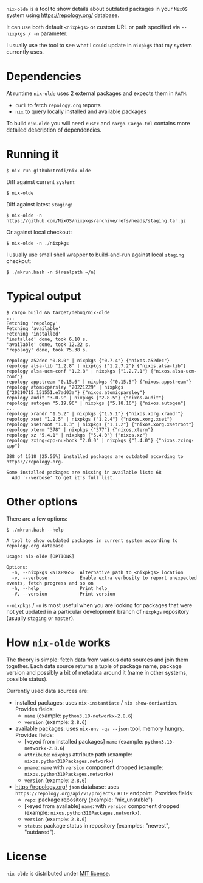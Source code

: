 `nix-olde` is a tool to show details about outdated packages in your
`NixOS` system using <https://repology.org/> database.

It can use both default `<nixpkgs>` or custom URL or path specified via
`--nixpkgs / -n` parameter.

I usually use the tool to see what I could update in `nixpkgs` that my
system currently uses.

# Dependencies

At runtime `nix-olde` uses 2 external packages and expects them in `PATH`:

- `curl` to fetch `repology.org` reports
- `nix` to query locally installed and available packages

To build `nix-olde` you will need `rustc` and `cargo`. `Cargo.tml`
contains more detailed description of dependencies.

# Running it

```
$ nix run github:trofi/nix-olde
```

Diff against current system:

```
$ nix-olde
```

Diff against latest `staging`:

```
$ nix-olde -n https://github.com/NixOS/nixpkgs/archive/refs/heads/staging.tar.gz
```

Or against local checkout:

```
$ nix-olde -n ./nixpkgs
```

I usually use small shell wrapper to build-and-run against local
`staging` checkout:

```
$ ./mkrun.bash -n $(realpath ~/n)
```

# Typical output

```
$ cargo build && target/debug/nix-olde
...
Fetching 'repology'
Fetching 'available'
Fetching 'installed'
'installed' done, took 6.10 s.
'available' done, took 12.22 s.
'repology' done, took 75.38 s.

repology a52dec "0.8.0" | nixpkgs {"0.7.4"} {"nixos.a52dec"}
repology alsa-lib "1.2.8" | nixpkgs {"1.2.7.2"} {"nixos.alsa-lib"}
repology alsa-ucm-conf "1.2.8" | nixpkgs {"1.2.7.1"} {"nixos.alsa-ucm-conf"}
repology appstream "0.15.6" | nixpkgs {"0.15.5"} {"nixos.appstream"}
repology atomicparsley "20221229" | nixpkgs {"20210715.151551.e7ad03a"} {"nixos.atomicparsley"}
repology audit "3.0.9" | nixpkgs {"2.8.5"} {"nixos.audit"}
repology autogen "5.19.96" | nixpkgs {"5.18.16"} {"nixos.autogen"}
...
repology xrandr "1.5.2" | nixpkgs {"1.5.1"} {"nixos.xorg.xrandr"}
repology xset "1.2.5" | nixpkgs {"1.2.4"} {"nixos.xorg.xset"}
repology xsetroot "1.1.3" | nixpkgs {"1.1.2"} {"nixos.xorg.xsetroot"}
repology xterm "378" | nixpkgs {"377"} {"nixos.xterm"}
repology xz "5.4.1" | nixpkgs {"5.4.0"} {"nixos.xz"}
repology zxing-cpp-nu-book "2.0.0" | nixpkgs {"1.4.0"} {"nixos.zxing-cpp"}

388 of 1518 (25.56%) installed packages are outdated according to https://repology.org.

Some installed packages are missing in available list: 68
  Add '--verbose' to get it's full list.
```

# Other options

There are a few options:

```
$ ./mkrun.bash --help

A tool to show outdated packages in current system according to repology.org database

Usage: nix-olde [OPTIONS]

Options:
  -n, --nixpkgs <NIXPKGS>  Alternative path to <nixpkgs> location
  -v, --verbose            Enable extra verbosity to report unexpected events, fetch progress and so on
  -h, --help               Print help
  -V, --version            Print version
```

`--nixpkgs` / `-n` is most useful when you are looking for packages that
were not yet updated in a particular development branch of `nixpkgs`
repository (usually `staging` or `master`).

# How `nix-olde` works

The theory is simple: fetch data from various data sources and join
them together. Each data source returns a tuple of package name,
package version and possibly a bit of metadata around it (name in other
systems, possible status).

Currently used data sources are:

- installed packages: uses `nix-instantiate` / `nix show-derivation`.
  Provides fields:
  * `name` (example: `python3.10-networkx-2.8.6`)
  * `version` (example: `2.8.6`)
- available packages: uses `nix-env -qa --json` tool, memory hungry.
  Provides fields:
  * [keyed from installed packages] `name` (example: `python3.10-networkx-2.8.6`)
  * `attribute`: `nixpkgs` attribute path (example: `nixos.python310Packages.networkx`)
  * `pname`: `name` with `version` component dropped (example: `nixos.python310Packages.networkx`)
  * `version` (example: `2.8.6`)
- <https://repology.org/> `json` database: uses
  `https://repology.org/api/v1/projects/` `HTTP` endpoint. Provides
  fields:
  * `repo`: package repository (example: "nix_unstable")
  * [keyed from available] `name`: with `version` component
    dropped (example: `nixos.python310Packages.networkx`).
  * `version` (example: `2.8.6`)
  * `status`: package status in repository (examples: "newest",
    "outdared").

# License

`nix-olde` is distributed under
[MIT license](https://opensource.org/licenses/MIT).
